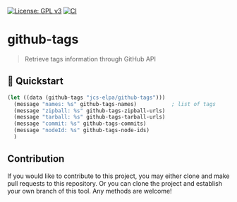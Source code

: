 [![License: GPL v3](https://img.shields.io/badge/License-GPL%20v3-blue.svg)](https://www.gnu.org/licenses/gpl-3.0)
[![CI](https://github.com/jcs-elpa/github-tags/actions/workflows/test.yml/badge.svg)](https://github.com/jcs-elpa/github-tags/actions/workflows/test.yml)

# github-tags
> Retrieve tags information through GitHub API

## :floppy_disk: Quickstart

```el
(let ((data (github-tags "jcs-elpa/github-tags")))
  (message "names: %s" github-tags-names)           ; list of tags
  (message "zipball: %s" github-tags-zipball-urls)
  (message "tarball: %s" github-tags-tarball-urls)
  (message "commit: %s" github-tags-commits)
  (message "nodeId: %s" github-tags-node-ids)
  )
```

## Contribution

If you would like to contribute to this project, you may either
clone and make pull requests to this repository. Or you can
clone the project and establish your own branch of this tool.
Any methods are welcome!
